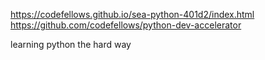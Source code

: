 https://codefellows.github.io/sea-python-401d2/index.html
https://github.com/codefellows/python-dev-accelerator


learning python the hard way
